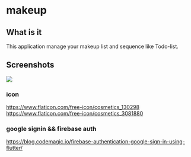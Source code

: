 # makeup

## What is it
This application manage your makeup list and sequence like Todo-list.

## Screenshots
![](https://github.com/harunonsystem/makeuplist/assets/makeuplist20200702.gif)

### icon
https://www.flaticon.com/free-icon/cosmetics_130298
https://www.flaticon.com/free-icon/cosmetics_3081880

### google signin && firebase auth
https://blog.codemagic.io/firebase-authentication-google-sign-in-using-flutter/